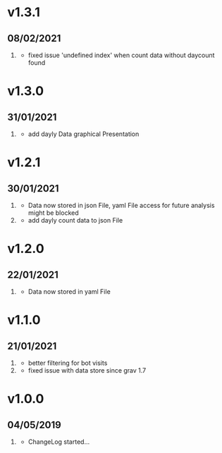# v1.3.1
##  08/02/2021

1. [](#bugfix)
    * fixed issue 'undefined index' when count data without daycount found

# v1.3.0
##  31/01/2021

1. [](#new)
    * add dayly Data graphical Presentation

# v1.2.1
##  30/01/2021

1. [](#new)
    * Data now stored in json File, yaml File access for future analysis might be blocked
2. [](#new)
    * add dayly count data to json File

# v1.2.0
##  22/01/2021

1. [](#new)
    * Data now stored in yaml File

# v1.1.0
##  21/01/2021

1. [](#new)
    * better filtering for bot visits
2. [](#bugfix)
    * fixed issue with data store since grav 1.7

# v1.0.0
##  04/05/2019

1. [](#new)
    * ChangeLog started...
